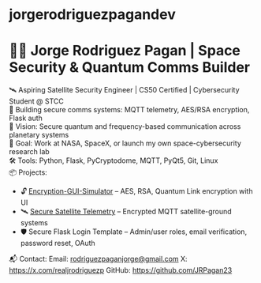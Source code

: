# jorgerodriguezpagandev
# 👨‍🚀 Jorge Rodriguez Pagan | Space Security & Quantum Comms Builder

🛰️ Aspiring Satellite Security Engineer | CS50 Certified | Cybersecurity Student @ STCC  
🔐 Building secure comms systems: MQTT telemetry, AES/RSA encryption, Flask auth  
🚀 Vision: Secure quantum and frequency-based communication across planetary systems  
🎯 Goal: Work at NASA, SpaceX, or launch my own space-cybersecurity research lab  
🛠️ Tools: Python, Flask, PyCryptodome, MQTT, PyQt5, Git, Linux  
📦 Projects:  
- 🔓 [Encryption-GUI-Simulator](https://yourlink) – AES, RSA, Quantum Link encryption with UI  
- 🛰️ [Secure Satellite Telemetry](https://github.com/yourrepo) – Encrypted MQTT satellite-ground systems  
- 🛡️ Secure Flask Login Template – Admin/user roles, email verification, password reset, OAuth  

📬 Contact: 
Email: rodriguezpaganjorge@gmail.com 
X: https://x.com/realjrodriguezp 
GitHub: https://github.com/JRPagan23

